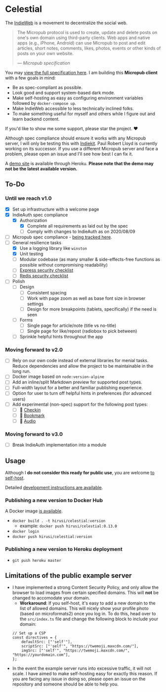 # Celestial

The [IndieWeb](https://indieweb.org/) is a movement to decentralize the social web.

<blockquote cite="https://micropub.spec.indieweb.org/"><p>The Micropub protocol is used to create, update and delete posts on one's own domain using third-party clients. Web apps and native apps (e.g., iPhone, Android) can use Micropub to post and edit articles, short notes, comments, likes, photos, events or other kinds of posts on your own website.</p><footer>&mdash; <cite>Micropub specification</cite></footer></blockquote>

You may [view the full specification here](https://micropub.spec.indieweb.org/). I am building this __Micropub client__ with a few goals in mind:

- Be as spec-compliant as possible.
- Look good and support system-based dark mode.
- Make self-hosting as easy as configuring environment variables followed by `docker-compose up`.
- Make IndieWeb accessible to less technically inclined folks.
- To make something useful for myself and others while I figure out and learn backend content.

If you'd like to show me some support, please star the project. ♥

Although spec compliance should ensure it works with any Micropub server, I will only be testing this with [Indiekit](https://github.com/getindiekit/indiekit/ "indiekit"). Paul Robert Lloyd is currently working on its successor. If you use a different Micropub server and face a problem, please open an issue and I'll see how best I can fix it.

A [demo site](https://micropub-celestial.herokuapp.com/) is available through Heroku. __Please note that the demo may not be the latest available version.__

## To-Do

### Until we reach v1.0

- [x] Set up infrastructure with a welcome page
- [x] IndieAuth spec compliance
    - [x] Authorization
        - [x] Complete all requirements as laid out by the spec
        - [ ] Comply with changes to IndieAuth as on 2020/08/09
- [ ] Micropub spec compliance - [being tracked here](https://github.com/hirusi/Celestial/issues/4).
- [ ] General resilience tasks
    - [x] Use a logging library like `winston`
    - [x] Unit testing
    - [ ] Modular codebase (as many smaller & side-effects-free functions as possible without compromising readability)
    - [ ] [Express security checklist](https://expressjs.com/en/advanced/best-practice-security.html)
    - [ ] [Redis security checklist](https://redis.io/topics/security)
- [ ] Polish
    - [ ] Design
        - [ ] Consistent spacing
        - [ ] Work with page zoom as well as base font size in browser settings
        - [ ] Design for more breakpoints (tablets, specifically) if the need is seen
    - [ ] Forms
        - [ ] Single page for article/note (title vs no-title)
        - [ ] Single page for like/repost (radiobox to pick between)
    - [ ] Sprinkle helpful hints throughout the app

### Moving forward to v2.0

- [ ] Rely on our own code instead of external libraries for menial tasks. Reduce dependencies and allow the project to be maintainable in the long run.
- [ ] Docker image based on `node:version-alpine`
- [ ] Add an inline/split Markdown preview for supported post types.
- [ ] Full-width layout for a better and familiar publishing experience.
- [ ] Option for user to turn off helpful hints in preferences (for advanced users)
- [ ] Add experimental (non-spec) support for the following post types:
    - [ ] 🚩 [Checkin](https://indieweb.org/checkin)
    - [ ] 🔖 [Bookmark](https://indieweb.org/bookmark)
    - [ ] 🎤 [Audio](https://indieweb.org/audio)
    
### Moving forward to v3.0

- [ ] Break IndieAuth implementation into a module

## Usage

Although I __do not consider this ready for public use__, you are welcome [to self-host](/docs/self-host.md).

Detailed [development instructions are available](/docs/development.md).

### Publishing a new version to Docker Hub

A Docker image [is available](https://hub.docker.com/r/hirusi/celestial).

- `docker build . -t hirusi/celestial:version`
    - example: `docker push hirusi/celestial:0.13.0`
- `docker login`
- `docker push hirusi/celestial:version`

### Publishing a new version to Heroku deployment

- `git push heroku master`

## Limitations of the public example server

* I have implemented a strong Content Security Policy, and only allow the browser to load images from certain specified domains. This will **not** be changed to accomodate your domain.
    * **Workaround**: If you self-host, it's easy to add a new domain to the list of allowed domains. This will nicely show your profile photo (based on microformats2) once you log in. To do this, head over to the `src/index.ts` file and change the following block to include your domain:
    ```
    // Set up a CSP
    const directives = {
        defaultSrc: ["'self'"],
        scriptSrc: ["'self'", "https://twemoji.maxcdn.com/"],
        imgSrc: ["'self'", "https://twemoji.maxcdn.com/", "https://yourdomain.com"],
    };
    ```
* In the event the example server runs into excessive traffic, it will not scale. I have aimed to make self-hosting easy for exactly this reason. If you are facing any issue in doing so, please open an issue on the repository and someone should be able to help you.
